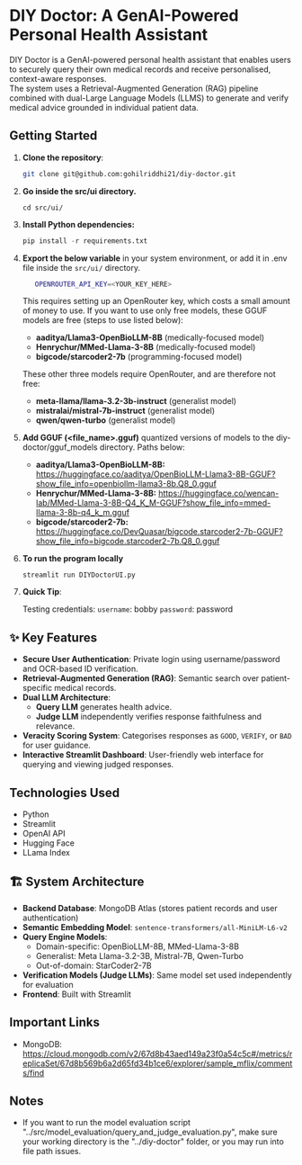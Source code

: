 # DIY Doctor: A GenAI-Powered Personal Health Assistant

DIY Doctor is a GenAI-powered personal health assistant that enables users to securely query their own medical records and receive personalised, context-aware responses.  
The system uses a Retrieval-Augmented Generation (RAG) pipeline combined with dual-Large Language Models (LLMS) to generate and verify medical advice grounded in individual patient data.
  
## Getting Started
1. **Clone the repository**:
   ```bash
   git clone git@github.com:gohilriddhi21/diy-doctor.git
   ```

2. **Go inside the src/ui directory.** 
   ```
   cd src/ui/
   ```

3. **Install Python dependencies:**
   ```python
   pip install -r requirements.txt
   ```

5. **Export the below variable** in your system environment, or add it in .env file inside the `src/ui/` directory. 
   ```bash
      OPENROUTER_API_KEY=<YOUR_KEY_HERE>
   ```
   This requires setting up an OpenRouter key, which costs a small amount of money to use.
   If you want to use only free models, these GGUF models are free (steps to use listed below):
   - **aaditya/Llama3-OpenBioLLM-8B** (medically-focused model)
   - **Henrychur/MMed-Llama-3-8B** (medically-focused model)
   - **bigcode/starcoder2-7b** (programming-focused model)
   
   These other three models require OpenRouter, and are therefore not free:
   - **meta-llama/llama-3.2-3b-instruct** (generalist model)
   - **mistralai/mistral-7b-instruct** (generalist model)
   - **qwen/qwen-turbo** (generalist model)


3. **Add GGUF (<file_name>.gguf)** quantized versions of models to the diy-doctor/gguf_models directory. Paths below:
   - **aaditya/Llama3-OpenBioLLM-8B:** https://huggingface.co/aaditya/OpenBioLLM-Llama3-8B-GGUF?show_file_info=openbiollm-llama3-8b.Q8_0.gguf
   - **Henrychur/MMed-Llama-3-8B:** https://huggingface.co/wencan-lab/MMed-Llama-3-8B-Q4_K_M-GGUF?show_file_info=mmed-llama-3-8b-q4_k_m.gguf
   - **bigcode/starcoder2-7b:** https://huggingface.co/DevQuasar/bigcode.starcoder2-7b-GGUF?show_file_info=bigcode.starcoder2-7b.Q8_0.gguf


4. **To run the program locally**
   ```
   streamlit run DIYDoctorUI.py
   ```

5. **Quick Tip**:

   Testing credentials:
      `username`: bobby
      `password`: password


## ✨ Key Features
- **Secure User Authentication**: Private login using username/password and OCR-based ID verification.
- **Retrieval-Augmented Generation (RAG)**: Semantic search over patient-specific medical records.
- **Dual LLM Architecture**: 
  - **Query LLM** generates health advice.
  - **Judge LLM** independently verifies response faithfulness and relevance.
- **Veracity Scoring System**: Categorises responses as `GOOD`, `VERIFY`, or `BAD` for user guidance.
- **Interactive Streamlit Dashboard**: User-friendly web interface for querying and viewing judged responses.


## Technologies Used
- Python
- Streamlit
- OpenAI API
- Hugging Face
- LLama Index

## 🏗️ System Architecture

- **Backend Database**: MongoDB Atlas (stores patient records and user authentication)
- **Semantic Embedding Model**: `sentence-transformers/all-MiniLM-L6-v2`
- **Query Engine Models**: 
  - Domain-specific: OpenBioLLM-8B, MMed-Llama-3-8B
  - Generalist: Meta Llama-3.2-3B, Mistral-7B, Qwen-Turbo
  - Out-of-domain: StarCoder2-7B
- **Verification Models (Judge LLMs)**: Same model set used independently for evaluation
- **Frontend**: Built with Streamlit

## Important Links
- MongoDB: https://cloud.mongodb.com/v2/67d8b43aed149a23f0a54c5c#/metrics/replicaSet/67d8b569b6a2d65fd34b1ce6/explorer/sample_mflix/comments/find

## Notes
- If you want to run the model evaluation script "../src/model_evaluation/query_and_judge_evaluation.py", make sure your working directory is the "../diy-doctor" folder, or you may run into file path issues.
